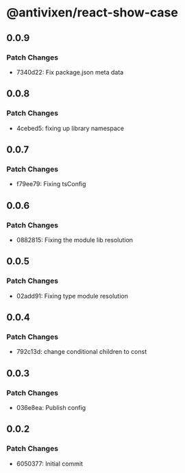 # @antivixen/react-show-case

## 0.0.9

### Patch Changes

- 7340d22: Fix package.json meta data

## 0.0.8

### Patch Changes

- 4cebed5: fixing up library namespace

## 0.0.7

### Patch Changes

- f79ee79: Fixing tsConfig

## 0.0.6

### Patch Changes

- 0882815: Fixing the module lib resolution

## 0.0.5

### Patch Changes

- 02add91: Fixing type module resolution

## 0.0.4

### Patch Changes

- 792c13d: change conditional children to const

## 0.0.3

### Patch Changes

- 036e8ea: Publish config

## 0.0.2

### Patch Changes

- 6050377: Initial commit
